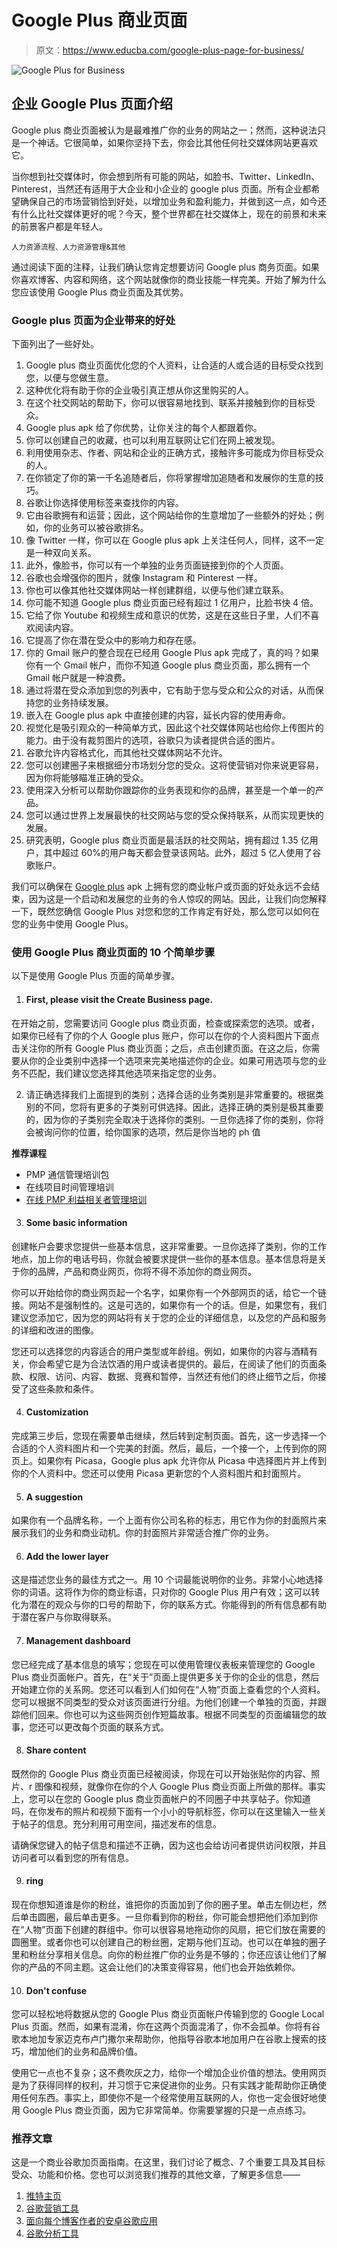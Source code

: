 # Google Plus 商业页面

> 原文：<https://www.educba.com/google-plus-page-for-business/>

![Google Plus for Business](img/9a39b5820211030523390884c8f2e783.png)



## 企业 Google Plus 页面介绍

Google plus 商业页面被认为是最难推广你的业务的网站之一；然而，这种说法只是一个神话。它很简单，如果你坚持下去，你会比其他任何社交媒体网站更喜欢它。

当你想到社交媒体时，你会想到所有可能的网站，如脸书、Twitter、LinkedIn、Pinterest，当然还有适用于大企业和小企业的 google plus 页面。所有企业都希望确保自己的市场营销恰到好处，以增加业务和盈利能力，并做到这一点，如今还有什么比社交媒体更好的呢？今天，整个世界都在社交媒体上，现在的前景和未来的前景客户都是年轻人。

<small>人力资源流程、人力资源管理&其他</small>

通过阅读下面的注释，让我们确认您肯定想要访问 Google plus 商务页面。如果你喜欢博客、内容和网络，这个网站就像你的商业技能一样完美。开始了解为什么您应该使用 Google Plus 商业页面及其优势。

### Google plus 页面为企业带来的好处

下面列出了一些好处。

1.  Google plus 商业页面优化您的个人资料，让合适的人或合适的目标受众找到您，以便与您做生意。
2.  这种优化将有助于你的企业吸引真正想从你这里购买的人。
3.  在这个社交网站的帮助下，你可以很容易地找到、联系并接触到你的目标受众。
4.  Google plus apk 给了你优势，让你关注的每个人都跟着你。
5.  你可以创建自己的收藏，也可以利用互联网让它们在网上被发现。
6.  利用使用杂志、作者、网站和企业的正确方式，接触许多可能成为你目标受众的人。
7.  在你锁定了你的第一千名追随者后，你将掌握增加追随者和发展你的生意的技巧。
8.  谷歌让你选择使用标签来查找你的内容。
9.  它由谷歌拥有和运营；因此，这个网站给你的生意增加了一些额外的好处；例如，你的业务可以被谷歌排名。
10.  像 Twitter 一样，你可以在 Google plus apk 上关注任何人，同样，这不一定是一种双向关系。
11.  此外，像脸书，你可以有一个单独的业务页面链接到你的个人页面。
12.  谷歌也会增强你的图片，就像 Instagram 和 Pinterest 一样。
13.  你也可以像其他社交媒体网站一样创建群组，以便与他们建立联系。
14.  你可能不知道 Google plus 商业页面已经有超过 1 亿用户，比脸书快 4 倍。
15.  它给了你 Youtube 和视频生成和意识的优势，这是在这些日子里，人们不喜欢阅读内容。
16.  它提高了你在潜在受众中的影响力和存在感。
17.  你的 Gmail 账户的整合现在已经用 Google Plus apk 完成了，真的吗？如果你有一个 Gmail 帐户，而你不知道 Google plus 商业页面，那么拥有一个 Gmail 帐户就是一种浪费。
18.  通过将潜在受众添加到您的列表中，它有助于您与受众和公众的对话，从而保持您的业务持续发展。
19.  嵌入在 Google plus apk 中直接创建的内容，延长内容的使用寿命。
20.  视觉化是吸引观众的一种简单方式，因此这个社交媒体网站也给你上传图片的能力。由于没有裁剪图片的选项，谷歌只为读者提供合适的图片。
21.  谷歌允许内容格式化，而其他社交媒体网站不允许。
22.  您可以创建圈子来根据细分市场划分您的受众。这将使营销对你来说更容易，因为你将能够瞄准正确的受众。
23.  使用深入分析可以帮助你跟踪你的业务表现和你的品牌，甚至是一个单一的产品。
24.  您可以通过世界上发展最快的社交网站与您的受众保持联系，从而实现更快的发展。
25.  研究表明，Google plus 商业页面是最活跃的社交网站，拥有超过 1.35 亿用户，其中超过 60%的用户每天都会登录该网站。此外，超过 5 亿人使用了谷歌账户。

我们可以确保在 [Google plus](https://www.educba.com/android-google-apps-for-every-blogger/) apk 上拥有您的商业帐户或页面的好处永远不会结束，因为这是一个启动和发展您的业务的令人惊叹的网站。因此，让我们向您解释一下，既然您确信 Google Plus 对您和您的工作肯定有好处，那么您可以如何在您的业务中使用 Google Plus。

### 使用 Google Plus 商业页面的 10 个简单步骤

以下是使用 Google Plus 页面的简单步骤。

1.  #### First, please visit the Create Business page.

在开始之前，您需要访问 Google plus 商业页面，检查或探索您的选项。或者，如果你已经有了你的个人 Google plus 账户，你可以在你的个人资料图片下面点击关注你的所有 Google Plus 商业页面；之后，点击创建页面。在这之后，你需要从你的企业类别中选择一个选项来完美地描述你的企业。如果可用选项与您的业务不匹配，我们建议您选择其他选项来指定您的业务。

2.  请正确选择我们上面提到的类别；选择合适的业务类别是非常重要的。根据类别的不同，您将有更多的子类别可供选择。因此，选择正确的类别是极其重要的，因为你的子类别完全取决于选择你的类别。一旦你选择了你的类别，你将会被询问你的位置，给你国家的选项，然后是你当地的 ph 值

**推荐课程**

*   PMP 通信管理培训包
*   在线项目时间管理培训
*   [在线 PMP 利益相关者管理培训](https://www.educba.com/project-management/courses/project-management-course/)

3.  #### Some basic information

创建帐户会要求您提供一些基本信息，这非常重要。一旦你选择了类别，你的工作地点，加上你的电话号码，你就会被要求提供一些你的基本信息。基本信息将是关于你的品牌，产品和商业网页，你将不得不添加你的商业网页。

你可以开始给你的商业网页起一个名字，如果你有一个外部网页的话，给它一个链接。网站不是强制性的。这是可选的，如果你有一个的话。但是，如果您有，我们建议您添加它，因为您的网站将有关于您的企业的详细信息，以及您的产品和服务的详细和改进的图像。

您还可以选择您的内容适合的用户类型或年龄组。例如，如果你的内容与酒精有关，你会希望它是为合法饮酒的用户或读者提供的。最后，在阅读了他们的页面条款、权限、访问、内容、数据、竞赛和暂停，当然还有他们的终止细节之后，你接受了这些条款和条件。

4.  #### Customization

完成第三步后，您现在需要单击继续，然后转到定制页面。首先，这一步选择一个合适的个人资料图片和一个完美的封面。然后，最后，一个接一个，上传到你的网页上。如果你有 Picasa，Google plus apk 允许你从 Picasa 中选择图片并上传到你的个人资料中。您还可以使用 Picasa 更新您的个人资料图片和封面照片。

5.  #### A suggestion

如果你有一个品牌名称，一个上面有你公司名称的标志，用它作为你的封面照片来展示我们的业务和商业动机。你的封面照片非常适合推广你的业务。

6.  #### Add the lower layer

这是描述您业务的最佳方式之一。用 10 个词最能说明你的业务。非常小心地选择你的词语。这将作为你的商业标语，只对你的 Google Plus 用户有效；这可以转化为潜在的观众与你的口号的帮助下，你的联系方式。你能得到的所有信息都有助于潜在客户与你取得联系。

7.  #### Management dashboard

您已经完成了基本信息的填写；您现在可以使用管理仪表板来管理您的 Google Plus 商业页面帐户。首先，在“关于”页面上提供更多关于你的企业的信息，然后开始建立你的关系网。您还可以看到人们如何在“人物”页面上查看您的个人资料。您可以根据不同类型的受众对该页面进行分组。为他们创建一个单独的页面，并跟踪他们回来。你也可以为这些网页创作短篇故事。根据不同类型的页面编辑您的故事，您还可以更改每个页面的联系方式。

8.  #### Share content

既然你的 Google Plus 商业页面已经被阅读，你现在可以开始张贴你的内容、照片、r 图像和视频，就像你在你的个人 Google Plus 商业页面上所做的那样。事实上，您可以在您的 Google plus 商业页面帐户的不同圈子中共享帖子。你知道吗，在你发布的照片和视频下面有一个小小的导航标签，你可以在这里输入一些关于帖子的信息。充分利用可用空间，描述发布的信息。

请确保您键入的帖子信息和描述不正确，因为这也会给访问者提供访问权限，并且访问者可以看到您的所有信息。

9.  #### ring

现在你想知道谁是你的粉丝，谁把你的页面加到了你的圈子里。单击左侧边栏，然后单击圆圈，最后单击更多。一旦你看到你的粉丝，你可能会想把他们添加到你在“人物”页面下创建的群组中。你可以很容易地拖动你的风扇，把它们放在需要的圆圈里。或者你也可以创建自己的粉丝圈，定期与他们互动。也可以在单独的圈子里和粉丝分享相关信息。向你的粉丝推广你的业务是不够的；你还应该让他们了解你的产品的不同主题。这会让他们的决策变得容易，他们也会开始依赖你。

10.  #### Don't confuse

您可以轻松地将数据从您的 Google Plus 商业页面帐户传输到您的 Google Local Plus 页面。然而，如果有混淆，你在这两个页面混淆了，你不会孤单。你将有谷歌本地加专家迈克布卢门撒尔来帮助你，他指导谷歌本地加用户在谷歌上搜索的技巧，增加他们的业务和品牌价值。

使用它一点也不复杂；这不费吹灰之力，给你一个增加企业价值的想法。使用网页是为了获得同样的权利，并习惯于它来促进你的业务。只有实践才能帮助你正确使用任何东西。事实上，即使你不是一个经常使用互联网的人，你也一定会很好地使用 Google Plus 商业页面，因为它非常简单。你需要掌握的只是一点点练习。

### 推荐文章

这是一个商业谷歌加页面指南。在这里，我们讨论了概念、7 个重要工具及其目标受众、功能和价格。您也可以浏览我们推荐的其他文章，了解更多信息——

1.  [推特主页](https://www.educba.com/twitter-homepage/)
2.  [谷歌营销工具](https://www.educba.com/google-marketing-tools/)
3.  [面向每个博客作者的安卓谷歌应用](https://www.educba.com/android-google-apps-for-every-blogger/)
4.  [谷歌分析工具](https://www.educba.com/google-analytics-tools/)





